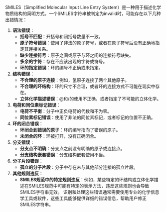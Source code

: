 SMILES（Simplified Molecular Input Line Entry System）是一种用于描述化学物质结构的简明方式。一个SMILES字符串被判定为invalid时，可能存在以下几种出错情况：
1. **语法错误**：
   - **括号不匹配**：开括号和闭括号数量不一致。
   - **原子符号错误**：使用了非法的原子符号，或者在原子符号后没有正确地指定其连接关系。
   - **缺少连接符号**：原子之间或原子与环之间的连接符号缺失。
   - **多余的字符**：存在不应该出现的字符或符号。
   - **环的指定错误**：环的编号不正确或未指定。
2. **结构错误**：
   - **不合理的原子连接**：例如，氢原子连接了两个其他原子。
   - **不合理的环结构**：环的尺寸不合理，或者环的连接方式不可能在现实中存在。
   - **立体化学描述错误**：@和/的使用不正确，或者指定了不可能的立体化学。
3. **电荷和同位素标记错误**：
   - **电荷不平衡**：分子中正负电荷的代数和不为零。
   - **同位素标记错误**：使用了非法的同位素标记，或者标记的位置不正确。
4. **环的闭合错误**：
   - **环闭合到错误的原子**：环的编号指向了错误的原子。
   - **未闭合的环**：环被打开，没有正确闭合。
5. **分支错误**：
   - **分支点不明确**：分支点之前没有明确的原子或连接点。
   - **分支结构嵌套错误**：分支结构嵌套使用不当。
6. **分子片段错误**：
   - **孤立的分子片段**：分子中存在未与其他部分连接的孤立片段。
7. **其他规则违反**：
   - **SMILES规范中的特定规则违反**：例如，某些特定的环结构或立体化学描述在SMILES规范中可能有特定的表示方法，违反这些规则也会导致SMILES字符串无效。
识别和处理这些错误通常需要使用专业的化学信息学工具或软件，这些工具能够提供详细的错误信息，帮助用户修正SMILES字符串。
